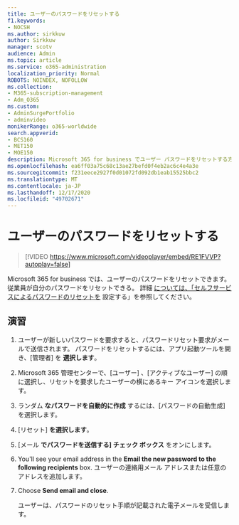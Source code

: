 ```yaml
---
title: ユーザーのパスワードをリセットする
f1.keywords:
- NOCSH
ms.author: sirkkuw
author: Sirkkuw
manager: scotv
audience: Admin
ms.topic: article
ms.service: o365-administration
localization_priority: Normal
ROBOTS: NOINDEX, NOFOLLOW
ms.collection:
- M365-subscription-management
- Adm_O365
ms.custom:
- AdminSurgePortfolio
- adminvideo
monikerRange: o365-worldwide
search.appverid:
- BCS160
- MET150
- MOE150
description: Microsoft 365 for business でユーザー パスワードをリセットする方法について説明します。
ms.openlocfilehash: ea6ff03a75c68c13ae27befd0f4eb2ac6c4e4a3e
ms.sourcegitcommit: f231eece2927f0d01072fd092db1eab15525bbc2
ms.translationtype: MT
ms.contentlocale: ja-JP
ms.lasthandoff: 12/17/2020
ms.locfileid: "49702671"
---
```

# <a name="reset-passwords-for-your-users"></a>ユーザーのパスワードをリセットする

> [!VIDEO https://www.microsoft.com/videoplayer/embed/RE1FVVP?autoplay=false]

Microsoft 365 for business では、ユーザーのパスワードをリセットできます。 従業員が自分のパスワードをリセットできる。 詳細 [については、「セルフサービスによるパスワードのリセットを](set-up-self-serve-password-reset.md) 設定する」を参照してください。

## <a name="try-it"></a>演習

1. ユーザーが新しいパスワードを要求すると、パスワードリセット要求がメールで送信されます。 パスワードをリセットするには、アプリ起動ツールを開き、[管理者] を **選択します**。
1. Microsoft 365 管理センターで、[ユーザー] 、[アクティブなユーザー] の順に選択し、リセットを要求したユーザーの横にあるキー アイコンを選択します。
1. ランダム **なパスワードを自動的に作成** するには、[パスワードの自動生成] を選択します。
1. [リセット] **を選択します**。
1. [メール **でパスワードを送信する] チェック ボックス** をオンにします。
1. You'll see your email address in the **Email the new password to the following recipients** box. ユーザーの連絡用メール アドレスまたは任意のアドレスを追加します。
1. Choose **Send email and close**.

    ユーザーは、パスワードのリセット手順が記載された電子メールを受信します。